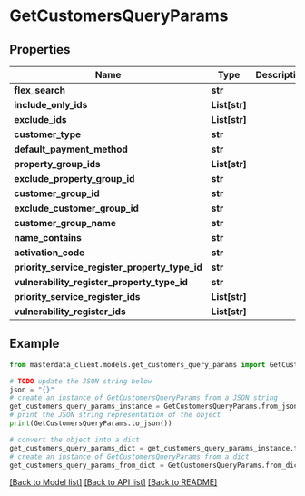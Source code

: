 # GetCustomersQueryParams


## Properties

Name | Type | Description | Notes
------------ | ------------- | ------------- | -------------
**flex_search** | **str** |  | [optional] 
**include_only_ids** | **List[str]** |  | [optional] 
**exclude_ids** | **List[str]** |  | [optional] 
**customer_type** | **str** |  | [optional] 
**default_payment_method** | **str** |  | [optional] 
**property_group_ids** | **List[str]** |  | [optional] 
**exclude_property_group_id** | **str** |  | [optional] 
**customer_group_id** | **str** |  | [optional] 
**exclude_customer_group_id** | **str** |  | [optional] 
**customer_group_name** | **str** |  | [optional] 
**name_contains** | **str** |  | [optional] 
**activation_code** | **str** |  | [optional] 
**priority_service_register_property_type_id** | **str** |  | [optional] 
**vulnerability_register_property_type_id** | **str** |  | [optional] 
**priority_service_register_ids** | **List[str]** |  | [optional] 
**vulnerability_register_ids** | **List[str]** |  | [optional] 

## Example

```python
from masterdata_client.models.get_customers_query_params import GetCustomersQueryParams

# TODO update the JSON string below
json = "{}"
# create an instance of GetCustomersQueryParams from a JSON string
get_customers_query_params_instance = GetCustomersQueryParams.from_json(json)
# print the JSON string representation of the object
print(GetCustomersQueryParams.to_json())

# convert the object into a dict
get_customers_query_params_dict = get_customers_query_params_instance.to_dict()
# create an instance of GetCustomersQueryParams from a dict
get_customers_query_params_from_dict = GetCustomersQueryParams.from_dict(get_customers_query_params_dict)
```
[[Back to Model list]](../README.md#documentation-for-models) [[Back to API list]](../README.md#documentation-for-api-endpoints) [[Back to README]](../README.md)


